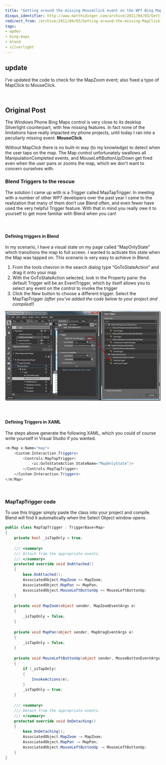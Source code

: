 ```yaml
---
title: "Getting around the missing MouseClick event on the WP7 Bing Maps control"
disqus_identifier: http://www.matthidinger.com/archive/2011/04/03/Getting-around-the-missing-MapClick-event-on-the-WP7-Bing.aspx
redirect_from: /archive/2011/04/03/Getting-around-the-missing-MapClick-event-on-the-WP7-Bing.aspx/
tags: 
- wpdev
- bing-maps
- blend
- silverlight
---
```

update
------

I’ve updated the code to check for the MapZoom event; also fixed a typo of MapClick to MouseClick.

 

Original Post
-------------

The Windows Phone Bing Maps control is very close to its desktop Silverlight counterpart, with few missing features. In fact none of the limitations have really impacted my phone projects, until today I ran into a peculiarly missing event: **MouseClick**.

Without MapClick there is no built-in way (to my knowledge) to detect when the user taps on the map. The Map control unfortunately swallows all ManipulationCompleted events, and MouseLeftButtonUp/Down get fired even when the user pans or zooms the map, which we don’t want to concern ourselves with.

### Blend Triggers to the rescue

The solution I came up with is a Trigger called MapTapTrigger. In meeting with a number of other WP7 developers over the past year I came to the realization that many of them don’t use Blend often, and even fewer have used the very helpful Trigger feature. With that in mind you really owe it to yourself to get more familiar with Blend when you can!

####  

#### Defining triggers in Blend

In my scenario, I have a visual state on my page called “MapOnlyState” which transitions the map to full screen. I wanted to activate this state when the Map was tapped on. This scenario is very easy to achieve in Blend.

1.  From the tools chevron in the search dialog type “GoToStateAction” and drag it onto your map
2.  With the GoToStateAction selected, look in the Property pane: the default Trigger will be an EventTrigger, which by itself allows you to select any event on the control to invoke the trigger
3.  Click the New button to choose a different trigger. Select the MapTapTrigger *(after you’ve added the code below to your project and compiled!)* 

![](/images/subtext-content/www_matthidinger_com/Windows-Live-Writer/f558d26ebae1_B4AB/SNAGHTML64ad1bd5_thumb.png)


####  

#### Defining Triggers in XAML

The steps above generate the following XAML, which you could of course write yourself in Visual Studio if you wanted.

```csharp
<m:Map x:Name="map">
    <Custom:Interaction.Triggers>
        <Controls:MapTapTrigger>
            <ic:GoToStateAction StateName="MapOnlyState"/>
        </Controls:MapTapTrigger>
    </Custom:Interaction.Triggers>
</m:Map>
```

 

### MapTapTrigger code

To use this trigger simply paste the class into your project and compile. Blend will find it automatically when the Select Object window opens.

```csharp
public class MapTapTrigger : TriggerBase<Map>
{
    private bool _isTapOnly = true;

    /// <summary>
    /// Attach from the appropriate events.
    /// </summary>
    protected override void OnAttached()
    {
        base.OnAttached();
        AssociatedObject.MapZoom += MapZoom;
        AssociatedObject.MapPan += MapPan;
        AssociatedObject.MouseLeftButtonUp += MouseLeftButtonUp;
    }

    private void MapZoom(object sender, MapZoomEventArgs e)
    {
        _isTapOnly = false;
    }

    private void MapPan(object sender, MapDragEventArgs e)
    {
        _isTapOnly = false;
    }

    private void MouseLeftButtonUp(object sender, MouseButtonEventArgs e)
    {
        if (_isTapOnly)
        {
            InvokeActions(e);
        }
        _isTapOnly = true;
    }

    /// <summary>
    /// Detach from the appropriate events.
    /// </summary>
    protected override void OnDetaching()
    {
        base.OnDetaching();
        AssociatedObject.MapZoom -= MapZoom;
        AssociatedObject.MapPan -= MapPan;
        AssociatedObject.MouseLeftButtonUp -= MouseLeftButtonUp;
    }
}
```



